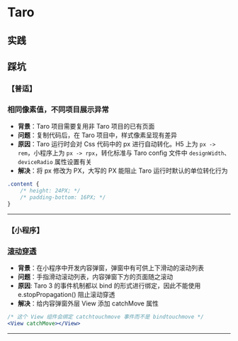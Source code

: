 # Taro

## 实践

## 踩坑

### **【普适】**

### 相同像素值，不同项目展示异常

-   **背景**：Taro 项目需要复用非 Taro 项目的已有页面
-   **问题**：复制代码后，在 Taro 项目中，样式像素呈现有差异
-   **原因**：Taro 运行时会对 Css 代码中的 px 进行自动转化。H5 上为 `px -> rem`，小程序上为 `px -> rpx`，转化标准与 Taro config 文件中 `designWidth`、`deviceRadio` 属性设置有关
-   **解决**：将 px 修改为 PX，大写的 PX 能阻止 Taro 运行时默认的单位转化行为

```css
.content {
    /* height: 24PX; */
    /* padding-bottom: 16PX; */
}
```
---


### **【小程序】**


### [滚动穿透](https://taro-docs.jd.com/docs/react-overall#%E9%98%BB%E6%AD%A2%E6%BB%9A%E5%8A%A8%E7%A9%BF%E9%80%8F)

-   **背景**：在小程序中开发内容弹窗，弹窗中有可供上下滑动的滚动列表
-   **问题**：手指滑动滚动列表，内容弹窗下方的页面随之滚动
-   **原因**: Taro 3 的事件机制都以 bind 的形式进行绑定，因此不能使用 e.stopPropagation() 阻止滚动穿透
-   **解决**：给内容弹窗外层 View 添加 catchMove 属性

```jsx
/* 这个 View 组件会绑定 catchtouchmove 事件而不是 bindtouchmove */
<View catchMove></View>
```
---
